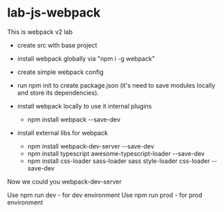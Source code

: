 # lab-js-webpack

This is webpack v2 lab

+ create src with base project

+ install webpack globally via "npm i -g webpack" 

+ create simple webpack config

+ run npm init to create package.json (it's need to save modules locally and store its dependencies). 

+ install webpack locally to use it internal plugins
	- npm install webpack --save-dev
+ install external libs for webpack
	- npm install webpack-dev-server --save-dev 
	- npm install typescript awesome-typescript-loader --save-dev 
	- npm install css-loader sass-loader sass style-loader css-loader --save-dev

Now we could you webpack-dev-server

Use npm run dev - for dev environment
Use npm run prod - for prod environment

